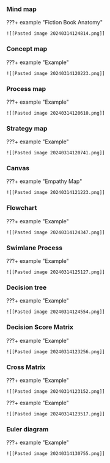 ### Mind map

???+ example  "Fiction Book Anatomy"

    ![[Pasted image 20240314124814.png]]

### Concept map

???+ example "Example"

	![[Pasted image 20240314120223.png]]

### Process map

???+ example "Example"

	![[Pasted image 20240314120610.png]]

### Strategy map

???+ example "Example"

	![[Pasted image 20240314120741.png]]

### Canvas

???+ example "Empathy Map"

	![[Pasted image 20240314121223.png]]

### Flowchart

???+ example "Example"

	![[Pasted image 20240314124347.png]]

### Swimlane Process

???+ example "Example"

	![[Pasted image 20240314125127.png]]

### Decision tree

???+ example "Example"

	![[Pasted image 20240314124554.png]]

### Decision Score Matrix

???+ example "Example"

	![[Pasted image 20240314123256.png]]

### Cross Matrix

???+ example "Example"

	![[Pasted image 20240314123152.png]]

???+ example "Example"

	![[Pasted image 20240314123517.png]]

### Euler diagram

???+ example "Example"

	![[Pasted image 20240314130755.png]]